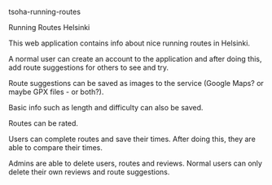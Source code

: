 tsoha-running-routes

Running Routes Helsinki

This web application contains info about nice running routes in Helsinki.

A normal user can create an account to the application and after doing this, add route suggestions
for others to see and try.

Route suggestions can be saved as images to the service (Google Maps? or maybe GPX files - or both?).

Basic info such as length and difficulty can also be saved.

Routes can be rated.

Users can complete routes and save their times. After doing this, they are able to compare their times.

Admins are able to delete users, routes and reviews. Normal users can only delete their own 
reviews and route suggestions. 
